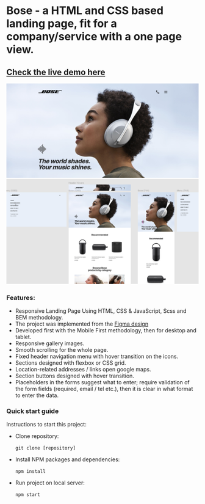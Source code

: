 # Bose - a HTML and CSS based landing page, fit for a company/service with a one page view.

## [Check the live demo here](https://alina-kabanets.github.io/bose-landing-page/)

![preview img](/src/images/photos/preview.png)
![preview img](src/images/photos/preview2.png)

### Features:

- Responsive Landing Page Using HTML, CSS & JavaScript, Scss and BEM methodology.
- The project was implemented from the [Figma design](https://www.figma.com/file/OMjQNb3hg1LKMV4OwyQ3Ao/BOSE?node-id=0%3A1&t=tfAdrWUpxrkXjou7-0)
- Developed first with the Mobile First methodology, then for desktop and tablet.
- Responsive gallery images.
- Smooth scrolling for the whole page.
- Fixed header navigation menu with hover transition on the icons.
- Sections designed with flexbox or CSS grid.
- Location-related addresses / links open google maps.
- Section buttons designed with hover transition.
- Placeholders in the forms suggest what to enter; require validation of the form fields (required, email / tel etc.), then it is clear in what format to enter the data.

### Quick start guide
Instructions to start this project:

 - Clone repository: 
   ```
   git clone [repository]
   ```
 - Install NPM packages and dependencies:
   ```
   npm install
   ```
 - Run project on local server:
   ```
   npm start
   ```
